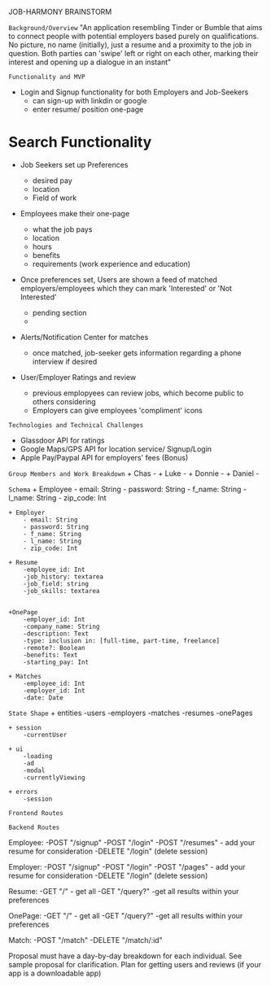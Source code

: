 JOB-HARMONY BRAINSTORM

`Background/Overview`
"An application resembling Tinder or Bumble that aims to connect people with potential employers based purely on qualifications.
No picture, no name (initially), just a resume and a proximity to the job in question. Both parties can 'swipe' left or right on each other,
marking their interest and opening up a dialogue in an instant"

`Functionality and MVP`
- Login and Signup functionality for both Employers and Job-Seekers
    + can sign-up with linkdin or google
    + enter resume/ position one-page

# Search Functionality
- Job Seekers set up Preferences
    + desired pay
    + location
    + Field of work

- Employees make their one-page
    + what the job pays
    + location
    + hours
    + benefits
    + requirements (work experience and education)

- Once preferences set, Users are shown a feed of matched employers/employees which they can mark 'Interested' or 'Not Interested' 
    + pending section
    + 

- Alerts/Notification Center for matches 
    + once matched, job-seeker gets information regarding a phone interview if desired

- User/Employer Ratings and review
    + previous emplopyees can review jobs, which become public to others considering
    + Employers can give employees 'compliment' icons

`Technologies and Technical Challenges`
 + Glassdoor API for ratings
 + Google Maps/GPS API for location service/ Signup/Login
 + Apple Pay/Paypal API for employers' fees (Bonus)


`Group Members and Work Breakdown`
    + Chas
        -
    + Luke
        -
    + Donnie
        -
    + Daniel 
        -


`Schema`
    + Employee
        - email: String
        - password: String
        - f_name: String
        - l_name: String
        - zip_code: Int

    + Employer
        - email: String
        - password: String
        - f_name: String
        - l_name: String
        - zip_code: Int

    + Resume 
        -employee_id: Int
        -job_history: textarea
        -job_field: string
        -job_skills: textarea
        

    +OnePage
        -employer_id: Int
        -company_name: String
        -description: Text
        -type: inclusion in: [full-time, part-time, freelance]
        -remote?: Boolean
        -benefits: Text
        -starting_pay: Int

    + Matches
        -employee_id: Int
        -employer_id: Int
        -date: Date


`State Shape`
    + entities
        -users
        -employers
        -matches
        -resumes
        -onePages
        
    + session
        -currentUser

    + ui
        -loading
        -ad
        -modal
        -currentlyViewing
        
    + errors
        -session
    
`Frontend Routes`
    


`Backend Routes`

Employee: 
    -POST "/signup"
    -POST "/login"
    -POST "/resumes" - add your resume for consideration
    -DELETE "/login" (delete session)

Employer: 
    -POST "/signup"
    -POST "/login"
    -POST "/pages" - add your resume for consideration
    -DELETE "/login" (delete session)

Resume:
    -GET "/" - get all
    -GET "/query?" -get all results within your preferences

OnePage:
    -GET "/" - get all
    -GET "/query?" -get all results within your preferences
    
Match:
    -POST "/match"
    -DELETE "/match/:id"



Proposal must have a day-by-day breakdown for each individual. See sample proposal for clarification.
Plan for getting users and reviews (if your app is a downloadable app)
